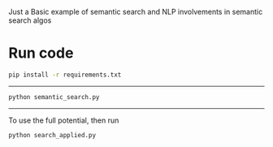 Just a Basic example of semantic search and NLP involvements in semantic search algos
# Run code
```bash
pip install -r requirements.txt
```
---
```bash
python semantic_search.py
```
---
To use the full potential, then run
```bash
python search_applied.py
```
